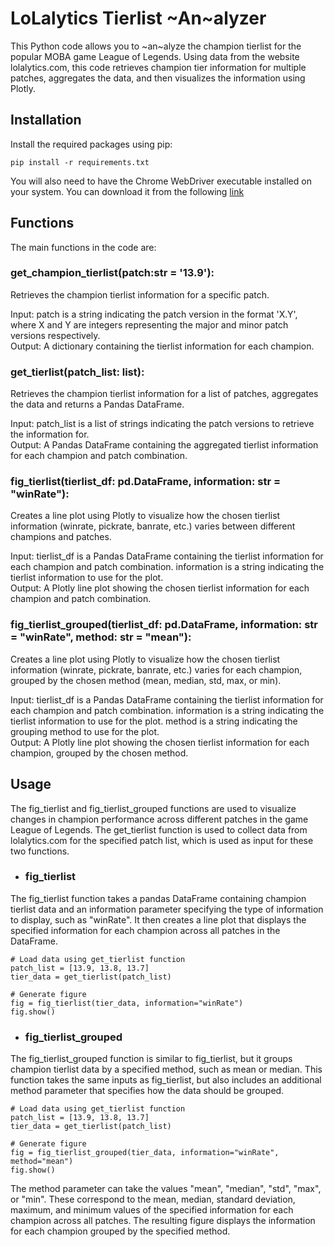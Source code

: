 # LoLalytics Tierlist ~An~alyzer

This Python code allows you to ~an~alyze the champion tierlist for the popular MOBA game League of Legends. Using data from the website lolalytics.com, this code retrieves champion tier information for multiple patches, aggregates the data, and then visualizes the information using Plotly.

## Installation
Install the required packages using pip:

```pip install -r requirements.txt```

You will also need to have the Chrome WebDriver executable installed on your system. You can download it from the following [link](https://sites.google.com/chromium.org/driver/?pli=1)

## Functions
The main functions in the code are:

### get_champion_tierlist(patch:str = '13.9'):
Retrieves the champion tierlist information for a specific patch.

Input: patch is a string indicating the patch version in the format 'X.Y', where X and Y are integers representing the major and minor patch versions respectively.
<br>Output: A dictionary containing the tierlist information for each champion.

### get_tierlist(patch_list: list):
Retrieves the champion tierlist information for a list of patches, aggregates the data and returns a Pandas DataFrame.

Input: patch_list is a list of strings indicating the patch versions to retrieve the information for.
<br>Output: A Pandas DataFrame containing the aggregated tierlist information for each champion and patch combination.

### fig_tierlist(tierlist_df: pd.DataFrame, information: str = "winRate"):
Creates a line plot using Plotly to visualize how the chosen tierlist information (winrate, pickrate, banrate, etc.) varies between different champions and patches.

Input: tierlist_df is a Pandas DataFrame containing the tierlist information for each champion and patch combination. information is a string indicating the tierlist information to use for the plot.
<br>Output: A Plotly line plot showing the chosen tierlist information for each champion and patch combination.

### fig_tierlist_grouped(tierlist_df: pd.DataFrame, information: str = "winRate", method: str = "mean"):
Creates a line plot using Plotly to visualize how the chosen tierlist information (winrate, pickrate, banrate, etc.) varies for each champion, grouped by the chosen method (mean, median, std, max, or min).

Input: tierlist_df is a Pandas DataFrame containing the tierlist information for each champion and patch combination. information is a string indicating the tierlist information to use for the plot. method is a string indicating the grouping method to use for the plot.
<br>Output: A Plotly line plot showing the chosen tierlist information for each champion, grouped by the chosen method.

## Usage
The fig_tierlist and fig_tierlist_grouped functions are used to visualize changes in champion performance across different patches in the game League of Legends. The get_tierlist function is used to collect data from lolalytics.com for the specified patch list, which is used as input for these two functions.

* ### fig_tierlist
The fig_tierlist function takes a pandas DataFrame containing champion tierlist data and an information parameter specifying the type of information to display, such as "winRate". It then creates a line plot that displays the specified information for each champion across all patches in the DataFrame.

```
# Load data using get_tierlist function
patch_list = [13.9, 13.8, 13.7]
tier_data = get_tierlist(patch_list)

# Generate figure
fig = fig_tierlist(tier_data, information="winRate")
fig.show()
```

* ### fig_tierlist_grouped
The fig_tierlist_grouped function is similar to fig_tierlist, but it groups champion tierlist data by a specified method, such as mean or median. This function takes the same inputs as fig_tierlist, but also includes an additional method parameter that specifies how the data should be grouped.

```
# Load data using get_tierlist function
patch_list = [13.9, 13.8, 13.7]
tier_data = get_tierlist(patch_list)

# Generate figure
fig = fig_tierlist_grouped(tier_data, information="winRate", method="mean")
fig.show()
```

The method parameter can take the values "mean", "median", "std", "max", or "min". These correspond to the mean, median, standard deviation, maximum, and minimum values of the specified information for each champion across all patches. The resulting figure displays the information for each champion grouped by the specified method.
